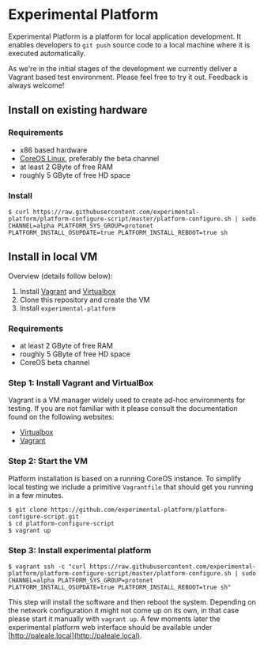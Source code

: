 # Experimental Platform

Experimental Platform is a platform for local application development. It enables developers to `git push` source code to a local machine where it is executed automatically.

As we're in the initial stages of the development we currently deliver a Vagrant based test environment. Please feel free to try it out. Feedback is always welcome!

## Install on existing hardware

### Requirements

* x86 based hardware
* [CoreOS Linux](https://coreos.com/os/docs/latest/installing-to-disk.html), preferably the beta channel
* at least 2 GByte of free RAM
* roughly 5 GByte of free HD space


### Install

    $ curl https://raw.githubusercontent.com/experimental-platform/platform-configure-script/master/platform-configure.sh | sudo CHANNEL=alpha PLATFORM_SYS_GROUP=protonet PLATFORM_INSTALL_OSUPDATE=true PLATFORM_INSTALL_REBOOT=true sh


## Install in local VM

Overview (details follow below):

1. Install [Vagrant](https://www.vagrantup.com/downloads.html) and [Virtualbox](https://www.virtualbox.org/wiki/Downloads)
2. Clone this repository and create the VM
3. Install `experimental-platform`

### Requirements

* at least 2 GByte of free RAM
* roughly 5 GByte of free HD space
* CoreOS beta channel


### Step 1: Install Vagrant and VirtualBox

Vagrant is a VM manager widely used to create ad-hoc environments for testing. If you are not familiar with it please consult the documentation found on the following websites:

* [Virtualbox](https://www.virtualbox.org)
* [Vagrant](https://www.vagrantup.com)


### Step 2: Start the VM

Platform installation is based on a running CoreOS instance. To simplify local testing we include a primitive `Vagrantfile` that should get you running in a few minutes.

    $ git clone https://github.com/experimental-platform/platform-configure-script.git
    $ cd platform-configure-script
    $ vagrant up

### Step 3: Install experimental platform

    $ vagrant ssh -c "curl https://raw.githubusercontent.com/experimental-platform/platform-configure-script/master/platform-configure.sh | sudo CHANNEL=alpha PLATFORM_SYS_GROUP=protonet PLATFORM_INSTALL_OSUPDATE=true PLATFORM_INSTALL_REBOOT=true sh"

This step will install the software and then reboot the system. Depending on the network configuration it might not come up on its own, in that case please start it manually with `vagrant up`. A few moments later the experimental platform web interface should be available under [http://paleale.local](http://paleale.local).
